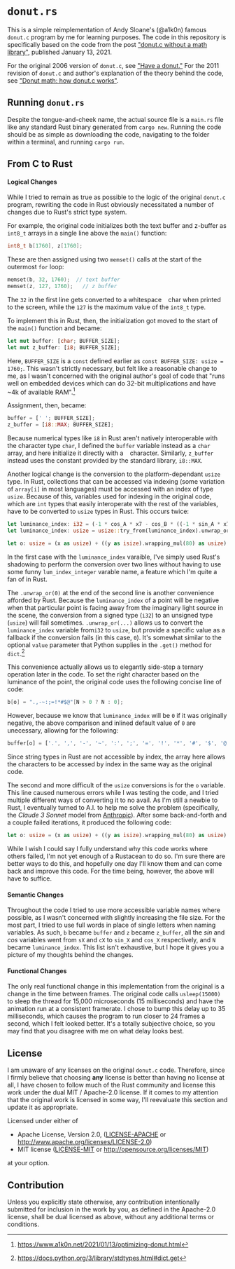 # `donut.rs`

This is a simple reimplementation of Andy Sloane's (@a1k0n) famous `donut.c` program by me for learning purposes. The code in this repository is specifically based on the code from the post ["donut.c without a math library"](https://www.a1k0n.net/2021/01/13/optimizing-donut.html), published January 13, 2021.

For the original 2006 version of `donut.c`, see ["Have a donut."](https://www.a1k0n.net/2006/09/15/obfuscated-c-donut.html) For the 2011 revision of `donut.c` and author's explanation of the theory behind the code, see ["Donut math: how donut.c works"](https://www.a1k0n.net/2011/07/20/donut-math.html).


## Running `donut.rs`

Despite the tongue-and-cheek name, the actual source file is a `main.rs` file like any standard Rust binary generated from `cargo new`. Running the code should be as simple as downloading the code, navigating to the folder within a terminal, and running `cargo run`.


## From C to Rust

#### Logical Changes

While I tried to remain as true as possible to the logic of the original `donut.c` program, rewriting the code in Rust obviously necessitated a number of changes due to Rust's strict type system.

For example, the original code initializes both the text buffer and z-buffer as `int8_t` arrays in a single line above the `main()` function:
```c
int8_t b[1760], z[1760];
```
These are then assigned using two `memset()` calls at the start of the outermost `for` loop:
```c
memset(b, 32, 1760);  // text buffer
memset(z, 127, 1760);   // z buffer
```
The `32` in the first line gets converted to a whitespace ` ` char when printed to the screen, while the `127` is the maximum value of the `int8_t` type.

To implement this in Rust, then, the initialization got moved to the start of the `main()` function and became:
```rust
let mut buffer: [char; BUFFER_SIZE];
let mut z_buffer: [i8; BUFFER_SIZE];
```
Here, `BUFFER_SIZE` is a `const` defined earlier as `const BUFFER_SIZE: usize = 1760;`. This wasn't strictly necessary, but felt like a reasonable change to me, as I wasn't concerned with the original author's goal of code that "runs well on embedded devices which can do 32-bit multiplications and have ~4k of available RAM".[^1]
[^1]: https://www.a1k0n.net/2021/01/13/optimizing-donut.html

Assignment, then, became:
```rust
buffer = [' '; BUFFER_SIZE];
z_buffer = [i8::MAX; BUFFER_SIZE];
```
Because numerical types like `i8` in Rust aren't natively interoperable with the character type `char`, I defined the `buffer` variable instead as a `char` array, and here initialize it directly with a ` ` character. Similarly, `z_buffer` instead uses the constant provided by the standard library, `i8::MAX`.

Another logical change is the conversion to the platform-dependant `usize` type. In Rust, collections that can be accessed via indexing (some variation of `array[i]` in most languages) must be accessed with an index of type `usize`. Because of this, variables used for indexing in the original code, which are `int` types that easily interoperate with the rest of the variables, have to be converted to `usize` types in Rust. This occurs twice:
```rust
let luminance_index: i32 = (-1 * cos_A * x7 - cos_B * ((-1 * sin_A * x7 >> 10) + x2) - cos_i * (cos_j * sin_B >> 10) >> 10) - x5 >> 7;
let luminance_index: usize = usize::try_from(luminance_index).unwrap_or(0);

let o: usize = (x as usize) + ((y as isize).wrapping_mul(80) as usize) % BUFFER_SIZE;
```
In the first case with the `luminance_index` varaible, I've simply used Rust's shadowing to perform the conversion over two lines without having to use some funny `lum_index_integer` varable name, a feature which I'm quite a fan of in Rust.

The `.unwrap_or(0)` at the end of the second line is another convenience afforded by Rust. Because the `luminance_index` of a point will be negative when that particular point is facing away from the imaginary light source in the scene, the conversion from a signed type (`i32`) to an unsigned type (`usize`) will fail sometimes. `.unwrap_or(...)` allows us to convert the `luminance_index` variable from`i32` to `usize`, but provide a specific value as a fallback if the conversion fails (in this case, `0`). It's somewhat similar to the optional `value` parameter that Python supplies in the `.get()` method for `dict`.[^2]
[^2]: https://docs.python.org/3/library/stdtypes.html#dict.get

This convenience actually allows us to elegantly side-step a ternary operation later in the code. To set the right character based on the luminance of the point, the original code uses the following concise line of code:
```c
b[o] = ".,-~:;=!*#$@"[N > 0 ? N : 0];
```
However, because we know that `luminance_index` will be `0` if it was originally negative, the above comparison and inlined default value of `0` are unecessary, allowing for the following:
```rust
buffer[o] = ['.', ',', '-', '~', ':', ';', '=', '!', '*', '#', '$', '@'][luminance_index];
```
Since string types in Rust are not accessible by index, the array here allows the characters to be accessed by index in the same way as the original code.

The second and more difficult of the `usize` conversions is for the `o` variable. This line caused numerous errors while I was testing the code, and I tried multiple different ways of converting it to no avail. As I'm still a newbie to Rust, I eventually turned to A.I. to help me solve the problem (specifically, the *Claude 3 Sonnet* model from [Anthropic](https://www.anthropic.com/)). After some back-and-forth and a couple failed iterations, it produced the following code:
```rust
let o: usize = (x as usize) + ((y as isize).wrapping_mul(80) as usize) % BUFFER_SIZE;
```
While I wish I could say I fully understand why this code works where others failed, I'm not yet enough of a Rustacean to do so. I'm sure there are better ways to do this, and hopefully one day I'll know them and can come back and improve this code. For the time being, however, the above will have to suffice.


#### Semantic Changes

Throughout the code I tried to use more accessible variable names where possible, as I wasn't concerned with slightly increasing the file size. For the most part, I tried to use full words in place of single letters when naming variables. As such, `b` became `buffer` and `z` became `z_buffer`, all the *sin* and *cos* variables went from `sX` and `cX` to `sin_X` and `cos_X` respectively, and `N` became `luminance_index`. This list isn't exhaustive, but I hope it gives you a picture of my thoughts behind the changes.


#### Functional Changes

The only real functional change in this implementation from the original is a change in the time between frames. The original code calls `usleep(15000)` to sleep the thread for 15,000 microseconds (15 milliseconds) and have the animation run at a consistent framerate. I chose to bump this delay up to 35 milliseconds, which causes the program to run closer to 24 frames a second, which I felt looked better. It's a totally subjective choice, so you may find that you disagree with me on what delay looks best.


## License

I am unaware of any licenses on the original `donut.c` code. Therefore, since I firmly believe that choosing **any** license is better than having no license at all, I have chosen to follow much of the Rust community and license this work under the dual MIT / Apache-2.0 license. If it comes to my attention that the original work is licensed in some way, I'll reevaluate this section and update it as appropriate.

Licensed under either of

 * Apache License, Version 2.0, ([LICENSE-APACHE](LICENSE-APACHE) or http://www.apache.org/licenses/LICENSE-2.0)
 * MIT license ([LICENSE-MIT](LICENSE-MIT) or http://opensource.org/licenses/MIT)

at your option.

## Contribution

Unless you explicitly state otherwise, any contribution intentionally submitted for inclusion in the work by you, as defined in the Apache-2.0 license, shall be dual licensed as above, without any additional terms or conditions.
